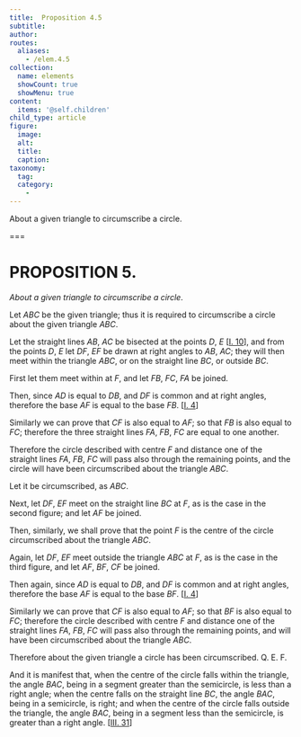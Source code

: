 ```yaml
---
title:  Proposition 4.5
subtitle: 
author:
routes:
  aliases:
    - /elem.4.5
collection:
  name: elements
  showCount: true
  showMenu: true
content:
  items: '@self.children'
child_type: article
figure:
  image:
  alt:
  title:
  caption:
taxonomy:
  tag:
  category:
    - 
---
```


<p><emph>About a given triangle to circumscribe a circle</emph>. </p>

===

<h1>PROPOSITION 5.</h1>
<p><em>About a given triangle to circumscribe a circle</em>. </p>

<p>Let <em>ABC</em> be the given triangle; thus it is required to circumscribe a circle about the given triangle <em>ABC</em>. 
      </p>

<p>Let the straight lines <em>AB</em>, <em>AC</em> be bisected at the points <em>D</em>, <em>E</em> [<a href="/elem.1.10">I. 10</a>], and from the points <em>D</em>, <em>E</em> let <em>DF</em>, <em>EF</em> be drawn at right angles to <em>AB</em>, <em>AC</em>; they will then meet within the triangle <em>ABC</em>, or on the straight line <em>BC</em>, or outside <em>BC</em>. <pb n="89"/></p>

<p>First let them meet within at <em>F</em>, and let <em>FB</em>, <em>FC</em>, <em>FA</em> be joined. </p>

<p>Then, since <em>AD</em> is equal to <em>DB</em>, and <em>DF</em> is common and at right angles, therefore the base <em>AF</em> is equal to the base <em>FB</em>. [<a href="/elem.1.4">I. 4</a>] </p>

<p>Similarly we can prove that <span class="center"><em>CF</em> is also equal to <em>AF</em>;</span> so that <em>FB</em> is also equal to <em>FC</em>; <span class="center">therefore the three straight lines <em>FA</em>, <em>FB</em>, <em>FC</em> are equal to one another.</span>
      </p>

<p>Therefore the circle described with centre <em>F</em> and distance one of the straight lines <em>FA</em>, <em>FB</em>, <em>FC</em> will pass also through the remaining points, and the circle will have been circumscribed about the triangle <em>ABC</em>. </p>

<p>Let it be circumscribed, as <em>ABC</em>. </p>

<p>Next, let <em>DF</em>, <em>EF</em> meet on the straight line <em>BC</em> at <em>F</em>, as is the case in the second figure; and let <em>AF</em> be joined. </p>

<p>Then, similarly, we shall prove that the point <em>F</em> is the centre of the circle circumscribed about the triangle <em>ABC</em>. </p>

<p>Again, let <em>DF</em>, <em>EF</em> meet outside the triangle <em>ABC</em> at <em>F</em>, as is the case in the third figure, and let <em>AF</em>, <em>BF</em>, <em>CF</em> be joined. </p>

<p>Then again, since <em>AD</em> is equal to <em>DB</em>, and <em>DF</em> is common and at right angles, therefore the base <em>AF</em> is equal to the base <em>BF</em>. [<a href="/elem.1.4">I. 4</a>] </p>

<p>Similarly we can prove that <span class="center"><em>CF</em> is also equal to <em>AF</em>;</span> so that <em>BF</em> is also equal to <em>FC</em>; therefore the circle described with centre <em>F</em> and distance one of the straight lines <em>FA</em>, <em>FB</em>, <em>FC</em> will pass also through the remaining points, and will have been circumscribed about the triangle <em>ABC</em>. </p>

<p>Therefore about the given triangle a circle has been circumscribed. Q. E. F. </p>

<p>And it is manifest that, when the centre of the circle falls within the triangle, the angle <em>BAC</em>, being in a segment greater than the semicircle, is less than a right angle; <pb n="90"/>when the centre falls on the straight line <em>BC</em>, the angle <em>BAC</em>, being in a semicircle, is right; and when the centre of the circle falls outside the triangle, the angle <em>BAC</em>, being in a segment less than the semicircle, is greater than a right angle. [<a href="/elem.3.31">III. 31</a>]</p>
